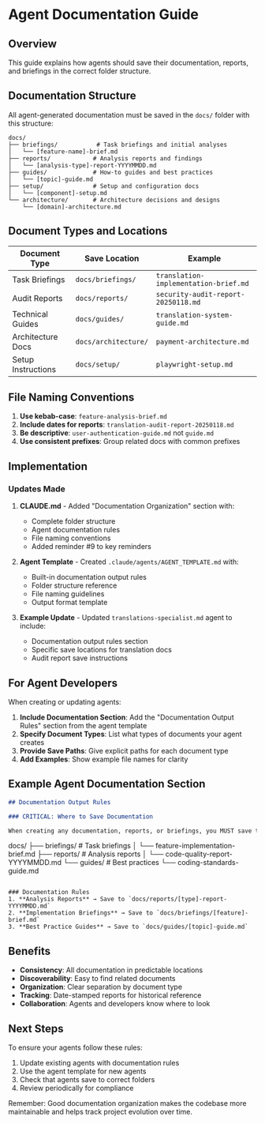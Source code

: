 # Agent Documentation Guide

## Overview
This guide explains how agents should save their documentation, reports, and briefings in the correct folder structure.

## Documentation Structure

All agent-generated documentation must be saved in the `docs/` folder with this structure:

```
docs/
├── briefings/           # Task briefings and initial analyses
│   └── [feature-name]-brief.md
├── reports/            # Analysis reports and findings
│   └── [analysis-type]-report-YYYYMMDD.md
├── guides/             # How-to guides and best practices
│   └── [topic]-guide.md
├── setup/              # Setup and configuration docs
│   └── [component]-setup.md
└── architecture/       # Architecture decisions and designs
    └── [domain]-architecture.md
```

## Document Types and Locations

| Document Type | Save Location | Example |
|--------------|---------------|---------|
| Task Briefings | `docs/briefings/` | `translation-implementation-brief.md` |
| Audit Reports | `docs/reports/` | `security-audit-report-20250118.md` |
| Technical Guides | `docs/guides/` | `translation-system-guide.md` |
| Architecture Docs | `docs/architecture/` | `payment-architecture.md` |
| Setup Instructions | `docs/setup/` | `playwright-setup.md` |

## File Naming Conventions

1. **Use kebab-case**: `feature-analysis-brief.md`
2. **Include dates for reports**: `translation-audit-report-20250118.md`
3. **Be descriptive**: `user-authentication-guide.md` not `guide.md`
4. **Use consistent prefixes**: Group related docs with common prefixes

## Implementation

### Updates Made

1. **CLAUDE.md** - Added "Documentation Organization" section with:
   - Complete folder structure
   - Agent documentation rules
   - File naming conventions
   - Added reminder #9 to key reminders

2. **Agent Template** - Created `.claude/agents/AGENT_TEMPLATE.md` with:
   - Built-in documentation output rules
   - Folder structure reference
   - File naming guidelines
   - Output format template

3. **Example Update** - Updated `translations-specialist.md` agent to include:
   - Documentation output rules section
   - Specific save locations for translation docs
   - Audit report save instructions

## For Agent Developers

When creating or updating agents:

1. **Include Documentation Section**: Add the "Documentation Output Rules" section from the agent template
2. **Specify Document Types**: List what types of documents your agent creates
3. **Provide Save Paths**: Give explicit paths for each document type
4. **Add Examples**: Show example file names for clarity

## Example Agent Documentation Section

```markdown
## Documentation Output Rules

### CRITICAL: Where to Save Documentation

When creating any documentation, reports, or briefings, you MUST save them in the correct location:

```
docs/
├── briefings/           # Task briefings
│   └── feature-implementation-brief.md
├── reports/            # Analysis reports
│   └── code-quality-report-YYYYMMDD.md
└── guides/             # Best practices
    └── coding-standards-guide.md
```

### Documentation Rules
1. **Analysis Reports** → Save to `docs/reports/[type]-report-YYYYMMDD.md`
2. **Implementation Briefings** → Save to `docs/briefings/[feature]-brief.md`
3. **Best Practice Guides** → Save to `docs/guides/[topic]-guide.md`
```

## Benefits

- **Consistency**: All documentation in predictable locations
- **Discoverability**: Easy to find related documents
- **Organization**: Clear separation by document type
- **Tracking**: Date-stamped reports for historical reference
- **Collaboration**: Agents and developers know where to look

## Next Steps

To ensure your agents follow these rules:

1. Update existing agents with documentation rules
2. Use the agent template for new agents
3. Check that agents save to correct folders
4. Review periodically for compliance

Remember: Good documentation organization makes the codebase more maintainable and helps track project evolution over time.